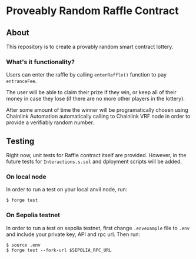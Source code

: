 # Proveably Random Raffle Contract

## About

This repository is to create a provably random smart contract lottery.

### What's it functionality?

Users can enter the raffle by calling `enterRaffle()` function to pay `entranceFee`.

The user will be able to claim their prize if they win, or keep all of their money in case they lose (if there are no more other players in the lottery).

After some amount of time the winner will be programatically chosen using Chainlink Automation automatically calling to Chainlink VRF node in order to provide a verifiably random number.

## Testing

Right now, unit tests for Raffle contract itself are provided. However, in the future tests for `Interactions.s.sol` and dployment scripts will be added.

### On local node

In order to run a test on your local anvil node, run:

```shell
$ forge test
```

### On Sepolia testnet

In order to run a test on sepolia testnet, first change `.envexample` file to `.env` and include your private key, API and rpc url. Then run:

```shell
$ source .env
$ forge test --fork-url $SEPOLIA_RPC_URL
```
